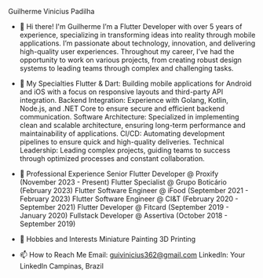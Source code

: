 Guilherme Vinicius Padilha
- 👋 Hi there! I'm Guilherme
I’m a Flutter Developer with over 5 years of experience, specializing in transforming ideas into reality through mobile applications. I’m passionate about technology, innovation, and delivering high-quality user experiences. Throughout my career, I’ve had the opportunity to work on various projects, from creating robust design systems to leading teams through complex and challenging tasks.

- 🚀 My Specialties
Flutter & Dart: Building mobile applications for Android and iOS with a focus on responsive layouts and third-party API integration.
Backend Integration: Experience with Golang, Kotlin, Node.js, and .NET Core to ensure secure and efficient backend communication.
Software Architecture: Specialized in implementing clean and scalable architecture, ensuring long-term performance and maintainability of applications.
CI/CD: Automating development pipelines to ensure quick and high-quality deliveries.
Technical Leadership: Leading complex projects, guiding teams to success through optimized processes and constant collaboration.
- 💼 Professional Experience
Senior Flutter Developer @ Proxify (November 2023 - Present)
Flutter Specialist @ Grupo Boticário (February 2023)
Flutter Software Engineer @ iFood (September 2021 - February 2023)
Flutter Software Engineer @ CI&T (February 2020 - September 2021)
Flutter Developer @ Fitcard (September 2019 - January 2020)
Fullstack Developer @ Assertiva (October 2018 - September 2019)

- 🎨 Hobbies and Interests
Miniature Painting
3D Printing
- 📫 How to Reach Me
Email: guivinicius362@gmail.com
LinkedIn: Your LinkedIn
Campinas, Brazil
